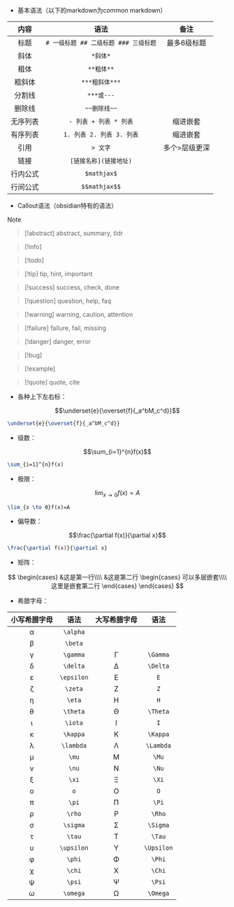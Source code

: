 - 基本语法（以下的markdown为common markdown）

|内容|语法|备注|
|:---:|:---:|:---:|
|标题|`# 一级标题 ## 二级标题 ### 三级标题`|最多6级标题|
|斜体|`*斜体*`||
|粗体|`**粗体**`||
|粗斜体|`***粗斜体***`||
|分割线|`***或---`||
|删除线|`~~删除线~~`||
|无序列表|`- 列表 + 列表 * 列表`|缩进嵌套|
|有序列表|`1. 列表 2. 列表 3. 列表`|缩进嵌套|
|引用|`> 文字`|多个\>层级更深|
|链接|`[链接名称](链接地址)`||
|行内公式|`$mathjax$`||
|行间公式|`$$mathjax$$`||

- Callout语法（obsidian特有的语法）

> [!note]

> [!abstract] abstract, summary, tldr

> [!info]

> [!todo]

> [!tip] tip, hint, important

> [!success] success, check, done

> [!question] question, help, faq

> [!warning] warning, caution, attention

> [!failure] failure, fail, missing

> [!danger] danger, error

> [!bug]

> [!example]

> [!quote] quote, cite

- 各种上下左右标：

$$\underset{e}{\overset{f}{_a^bM_c^d}}$$

```latex
\underset{e}{\overset{f}{_a^bM_c^d}}
```

- 级数：

$$\sum_{i=1}^{n}f(x)$$

```latex
\sum_{i=1}^{n}f(x)
```

- 极限：

$$\lim_{x \to 0}f(x)=A$$

```latex
\lim_{x \to 0}f(x)=A
```

- 偏导数：

$$\frac{\partial f(x)}{\partial x}$$

```latex
\frac{\partial f(x)}{\partial x}
```

- 矩阵：

$$
\begin{cases}
  &这是第一行\\\\
  &这是第二行
	\begin{cases}
		可以多层嵌套\\\\
		这里是嵌套第二行
	\end{cases}
\end{cases}
$$

- 希腊字母：

|小写希腊字母|语法|大写希腊字母|语法|
|:--------:|:-------:|:--------:|:-------:|
|α        | `\alpha` |||
|β        | `\beta`  |||
|γ        | `\gamma` |Γ        | `\Gamma` |
|δ        | `\delta` |Δ        | `\Delta` |
|ε        | `\epsilon`|Ε        | `E`     |
|ζ        | `\zeta`  |Ζ        | `Z`      |
|η        | `\eta`   |Η        | `H`      |
|θ        | `\theta` |Θ        | `\Theta` |
|ι        | `\iota`  |Ι        | `I`      |
|κ        | `\kappa` |Κ        | `\Kappa` |
|λ        | `\lambda` |Λ        | `\Lambda`|
|μ        | `\mu`    |Μ        | `\Mu`    |
|ν        | `\nu`    |Ν        | `\Nu`    |
|ξ        | `\xi`    |Ξ        | `\Xi`    |
|ο        | `o`      |Ο        | `O`      |
|π        | `\pi`    |Π        | `\Pi`    |
|ρ        | `\rho`   |Ρ        | `\Rho`   |
|σ        | `\sigma` |Σ        | `\Sigma` |
|τ        | `\tau`   |Τ        | `\Tau`   |
|υ        | `\upsilon`|Υ        | `\Upsilon`|
|φ        | `\phi`   |Φ        | `\Phi`   |
|χ        | `\chi`   |Χ        | `\Chi`   |     
|ψ        | `\psi`   |Ψ        | `\Psi`   |
|ω        | `\omega` |Ω        | `\Omega` |